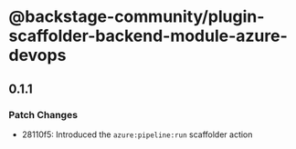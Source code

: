 # @backstage-community/plugin-scaffolder-backend-module-azure-devops

## 0.1.1

### Patch Changes

- 28110f5: Introduced the `azure:pipeline:run` scaffolder action
